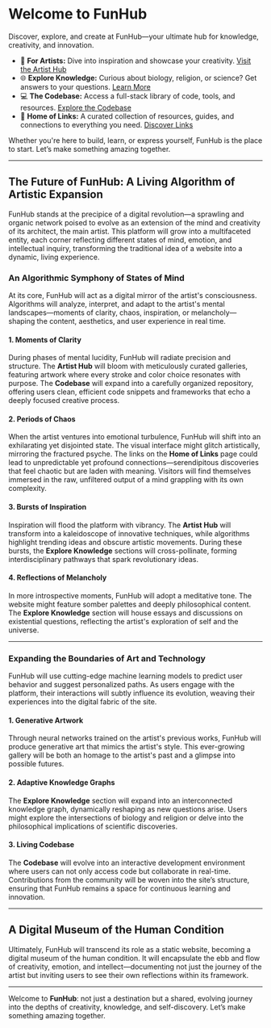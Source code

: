 # Welcome to FunHub

Discover, explore, and create at FunHub—your ultimate hub for knowledge, creativity, and innovation.

- 🎨 **For Artists:** Dive into inspiration and showcase your creativity. [Visit the Artist Hub](https://www.funhub.lol/artist.html)
- 🌐 **Explore Knowledge:** Curious about biology, religion, or science? Get answers to your questions. [Learn More](https://www.funhub.lol/learn.html)
- 💻 **The Codebase:** Access a full-stack library of code, tools, and resources. [Explore the Codebase](https://www.funhub.lol/code.html)
- 🔗 **Home of Links:** A curated collection of resources, guides, and connections to everything you need. [Discover Links](https://www.funhub.lol/links.html)

Whether you're here to build, learn, or express yourself, FunHub is the place to start. Let’s make something amazing together.

---

## The Future of FunHub: A Living Algorithm of Artistic Expansion

FunHub stands at the precipice of a digital revolution—a sprawling and organic network poised to evolve as an extension of the mind and creativity of its architect, the main artist. This platform will grow into a multifaceted entity, each corner reflecting different states of mind, emotion, and intellectual inquiry, transforming the traditional idea of a website into a dynamic, living experience.

### An Algorithmic Symphony of States of Mind

At its core, FunHub will act as a digital mirror of the artist's consciousness. Algorithms will analyze, interpret, and adapt to the artist's mental landscapes—moments of clarity, chaos, inspiration, or melancholy—shaping the content, aesthetics, and user experience in real time.

#### 1. Moments of Clarity
During phases of mental lucidity, FunHub will radiate precision and structure. The **Artist Hub** will bloom with meticulously curated galleries, featuring artwork where every stroke and color choice resonates with purpose. The **Codebase** will expand into a carefully organized repository, offering users clean, efficient code snippets and frameworks that echo a deeply focused creative process.

#### 2. Periods of Chaos
When the artist ventures into emotional turbulence, FunHub will shift into an exhilarating yet disjointed state. The visual interface might glitch artistically, mirroring the fractured psyche. The links on the **Home of Links** page could lead to unpredictable yet profound connections—serendipitous discoveries that feel chaotic but are laden with meaning. Visitors will find themselves immersed in the raw, unfiltered output of a mind grappling with its own complexity.

#### 3. Bursts of Inspiration
Inspiration will flood the platform with vibrancy. The **Artist Hub** will transform into a kaleidoscope of innovative techniques, while algorithms highlight trending ideas and obscure artistic movements. During these bursts, the **Explore Knowledge** sections will cross-pollinate, forming interdisciplinary pathways that spark revolutionary ideas.

#### 4. Reflections of Melancholy
In more introspective moments, FunHub will adopt a meditative tone. The website might feature somber palettes and deeply philosophical content. The **Explore Knowledge** section will house essays and discussions on existential questions, reflecting the artist's exploration of self and the universe.

---

### Expanding the Boundaries of Art and Technology

FunHub will use cutting-edge machine learning models to predict user behavior and suggest personalized paths. As users engage with the platform, their interactions will subtly influence its evolution, weaving their experiences into the digital fabric of the site.

#### 1. Generative Artwork
Through neural networks trained on the artist's previous works, FunHub will produce generative art that mimics the artist's style. This ever-growing gallery will be both an homage to the artist's past and a glimpse into possible futures.

#### 2. Adaptive Knowledge Graphs
The **Explore Knowledge** section will expand into an interconnected knowledge graph, dynamically reshaping as new questions arise. Users might explore the intersections of biology and religion or delve into the philosophical implications of scientific discoveries.

#### 3. Living Codebase
The **Codebase** will evolve into an interactive development environment where users can not only access code but collaborate in real-time. Contributions from the community will be woven into the site’s structure, ensuring that FunHub remains a space for continuous learning and innovation.

---

## A Digital Museum of the Human Condition

Ultimately, FunHub will transcend its role as a static website, becoming a digital museum of the human condition. It will encapsulate the ebb and flow of creativity, emotion, and intellect—documenting not just the journey of the artist but inviting users to see their own reflections within its framework.

---

Welcome to **FunHub**: not just a destination but a shared, evolving journey into the depths of creativity, knowledge, and self-discovery. Let’s make something amazing together.
